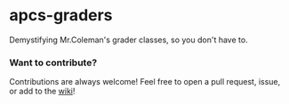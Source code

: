 # apcs-graders
Demystifying Mr.Coleman's grader classes, so you don't have to.

 ### Want to contribute? 
Contributions are always welcome! Feel free to open a pull request, issue, or add to the [wiki](https://github.com/ctrezevant/apcs-graders/wiki)!
